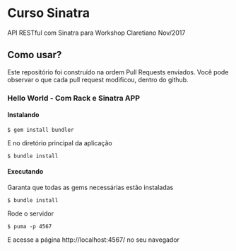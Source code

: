 # Curso Sinatra
API RESTful com Sinatra para Workshop Claretiano Nov/2017

## Como usar?

Este repositório foi construído na ordem Pull Requests enviados. Você pode observar o que cada pull request modificou, dentro do github.

### Hello World - Com Rack e Sinatra APP

#### Instalando

```console
$ gem install bundler
```

E no diretório principal da aplicação

```console
$ bundle install
```

#### Executando

Garanta que todas as gems necessárias estão instaladas

```console
$ bundle install
```

Rode o servidor

```console
$ puma -p 4567
```

E acesse a página http://localhost:4567/ no seu navegador

